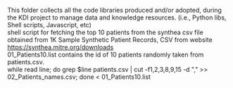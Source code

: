 This folder collects all the code libraries produced and/or adopted, during the KDI project to manage data and knowledge resources.
(i.e., Python libs, Shell scripts, Javascript, etc)
</br>shell script for fetching the top 10 patients from the synthea csv file obtained from 1K Sample Synthetic Patient Records, CSV from website </br>https://synthea.mitre.org/downloads
</br>01_Patients10.list contains the id of 10 patients randomly taken from patients.csv.
</br>while read line; do grep $line patients.csv | cut -f1,2,3,8,9,15 -d "," >> 02_Patients_names.csv; done < 01_Patients10.list 
